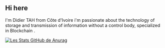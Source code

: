 ## Hi here 
I'm Didier TAH from Côte d'Ivoire i'm passionate about the technology of storage and transmission of information without a control body, specialized in Blockchain .



[![Les Stats GitHub de Anurag](https://github-readme-stats.vercel.app/api?username=MrsRobbot)](https://github.com/anuraghazra/github-readme-stats)
